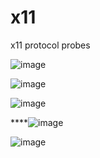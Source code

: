 # x11
x11 protocol probes

![image](https://github.com/user-attachments/assets/6217847a-69be-4fa9-b2fe-e859719ae5fb)

![image](https://github.com/user-attachments/assets/0187280c-216f-4826-bb55-80ca327f08a0)

![image](https://github.com/user-attachments/assets/08503ed2-b2c5-44c9-ac62-9832af203dd4)

****![image](https://github.com/user-attachments/assets/d173fe35-f7d0-4e87-9c27-e7ccf53eb111)

![image](https://github.com/user-attachments/assets/c0d7a76f-a717-4718-8817-5069527cf144)


